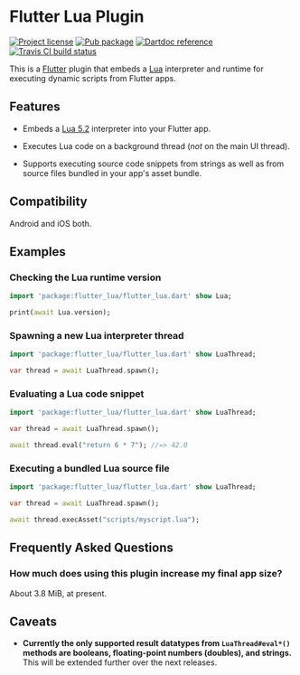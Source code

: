 Flutter Lua Plugin
==================

[![Project license](https://img.shields.io/badge/license-Public%20Domain-blue.svg)](https://unlicense.org)
[![Pub package](https://img.shields.io/pub/v/flutter_lua.svg)](https://pub.dartlang.org/packages/flutter_lua)
[![Dartdoc reference](https://img.shields.io/badge/dartdoc-reference-blue.svg)](https://pub.dartlang.org/documentation/flutter_lua/latest/)
[![Travis CI build status](https://img.shields.io/travis/drydart/flutter_lua/master.svg)](https://travis-ci.org/drydart/flutter_lua)

This is a [Flutter](https://flutter.dev) plugin that embeds
a [Lua](https://www.lua.org/) interpreter and runtime for executing dynamic
scripts from Flutter apps.

Features
--------

- Embeds a [Lua 5.2](https://www.lua.org/manual/5.2/) interpreter into your
  Flutter app.

- Executes Lua code on a background thread (*not* on the main UI thread).

- Supports executing source code snippets from strings as well as from
  source files bundled in your app's asset bundle.

Compatibility
-------------

Android and iOS both.

Examples
--------

### Checking the Lua runtime version

```dart
import 'package:flutter_lua/flutter_lua.dart' show Lua;

print(await Lua.version);
```

### Spawning a new Lua interpreter thread

```dart
import 'package:flutter_lua/flutter_lua.dart' show LuaThread;

var thread = await LuaThread.spawn();
```

### Evaluating a Lua code snippet

```dart
import 'package:flutter_lua/flutter_lua.dart' show LuaThread;

var thread = await LuaThread.spawn();

await thread.eval("return 6 * 7"); //=> 42.0
```

### Executing a bundled Lua source file

```dart
import 'package:flutter_lua/flutter_lua.dart' show LuaThread;

var thread = await LuaThread.spawn();

await thread.execAsset("scripts/myscript.lua");
```

Frequently Asked Questions
--------------------------

### How much does using this plugin increase my final app size?

About 3.8 MiB, at present.

Caveats
-------

- **Currently the only supported result datatypes from `LuaThread#eval*()`
  methods are booleans, floating-point numbers (doubles), and strings.**
  This will be extended further over the next releases.
